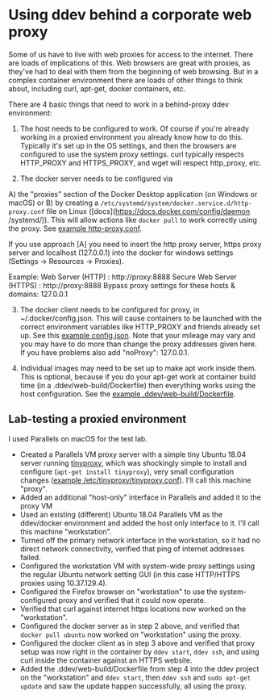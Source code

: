 # Using ddev behind a corporate web proxy

Some of us have to live with web proxies for access to the internet. There are loads of implications of this. Web browsers are great with proxies, as they've had to deal with them from the beginning of web browsing. But in a complex container environment there are loads of other things to think about, including curl, apt-get, docker containers, etc.

There are 4 basic things that need to work in a behind-proxy ddev environment:

1. The host needs to be configured to work. Of course if you're already working in a proxied environment you already know how to do this. Typically it's set up in the OS settings, and then the browsers are configured to use the system proxy settings. curl typically respects HTTP_PROXY and HTTPS_PROXY, and wget will respect http_proxy, etc.

2. The docker server needs to be configured via

  A) the "proxies" section of the Docker Desktop application (on Windows or macOS) or
  B) by creating a `/etc/systemd/system/docker.service.d/http-proxy.conf` file on Linux ([docs](https://docs.docker.com/config/daemon /systemd/)). This will allow actions like `docker pull` to work correctly using the proxy. See [example http-proxy.conf](http-proxy.conf).

  If you use approach [A] you need to insert the http proxy server, https proxy server and localhost (127.0.0.1) into the docker for windows      settings (Settings -> Resources -> Proxies).

  Example:
  Web Server (HTTP) : http://proxy:8888
  Secure Web Server (HTTPS) : http://proxy:8888
  Bypass proxy settings for these hosts & domains: 127.0.0.1

3. The docker client needs to be configured for proxy, in ~/.docker/config.json. This will cause containers to be launched with the correct environment variables like HTTP_PROXY and friends already set up. See this [example config.json](config.json). Note that your mileage may vary and you may have to do more than change the proxy addresses given here. If you have problems also add "noProxy": 127.0.0.1.

4. Individual images may need to be set up to make apt work inside them. This is optional, because if you do your apt-get work at container build time (in a .ddev/web-build/Dockerfile) then everything works using the host configuration. See the [example .ddev/web-build/Dockerfile](Dockerfile).

## Lab-testing a proxied environment

I used Parallels on macOS for the test lab.

* Created a Parallels VM proxy server with a simple tiny Ubuntu 18.04 server running [tinyproxy](https://tinyproxy.github.io/), which was shockingly simple to install and configure (`apt-get install tinyproxy`), very small configuration changes ([example /etc/tinyproxy/tinyproxy.conf](tinyproxy.conf)). I'll call this machine "proxy".
* Added an additional "host-only" interface in Parallels and added it to the proxy VM
* Used an existing (different) Ubuntu 18.04 Parallels VM as the ddev/docker environment and added the host only interface to it.  I'll call this machine "workstation".
* Turned off the primary network interface in the workstation, so it had no direct network connectivity, verified that ping of internet addresses failed.
* Configured the workstation VM with system-wide proxy settings using the regular Ubuntu network setting GUI (in this case HTTP/HTTPS proxies using 10.37.129.4).
* Configured the Firefox browser on "workstation" to use the system-configured proxy and verified that it could now operate.
* Verified that curl against internet https locations now worked on the "workstation".
* Configured the docker server as in step 2 above, and verified that `docker pull ubuntu` now worked on "workstation" using the proxy.
* Configured the docker client as in step 3 above and verified that proxy setup was now right in the container by `ddev start`, `ddev ssh`, and using curl inside the container against an HTTPS website.
* Added the .ddev/web-build/Dockerfile from step 4 into the ddev project on the "workstation" and `ddev start`, then `ddev ssh` and `sudo apt-get update` and saw the update happen successfully, all using the proxy.
